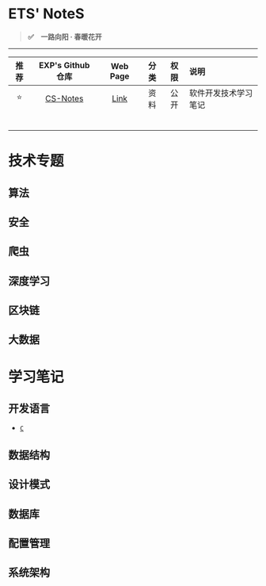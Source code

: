 # ETS' NoteS

> **:white_check_mark:　一路向阳 · 春暖花开**

------

| 推荐 |                 EXP's Github 仓库                  |                   Web Page                    | 分类 | 权限 | 说明                 |
| :--: | :------------------------------------------------: | :-------------------------------------------: | :--: | :--: | :------------------- |
|  ⭐   | [CS-Notes](https://github.com/wugenqiang/CS-Notes) | [Link](https://wugenqiang.github.io/CS-Notes) | 资料 | 公开 | 软件开发技术学习笔记 |
|      |                                                    |                                               |      |      |                      |
|      |                                                    |                                               |      |      |                      |
|      |                                                    |                                               |      |      |                      |
|      |                                                    |                                               |      |      |                      |
|      |                                                    |                                               |      |      |                      |
|      |                                                    |                                               |      |      |                      |





# 技术专题

## 算法



## 安全



## 爬虫



## 深度学习



## 区块链



## 大数据



# 学习笔记

## 开发语言

* [`C`](C/C-Notes)



## 数据结构



## 设计模式



## 数据库



## 配置管理



## 系统架构